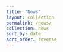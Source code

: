 ```yaml
---
title: "News"
layout: collection
permalink: /news/
collection: news
sort_by: date
sort_order: reverse
---
```

